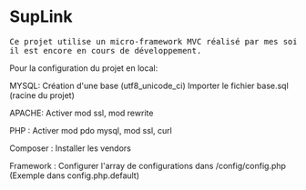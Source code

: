SupLink
=======
<pre>
Ce projet utilise un micro-framework MVC réalisé par mes soins, 
il est encore en cours de développement.
</pre>

Pour la configuration du projet en local:

MYSQL:
Création d'une base (utf8_unicode_ci)
Importer le fichier base.sql (racine du projet)

APACHE: 
Activer mod ssl, mod rewrite

PHP :
Activer mod pdo mysql, mod ssl, curl

Composer :
Installer les vendors

Framework : 
Configurer l'array de configurations dans /config/config.php (Exemple dans config.php.default)
